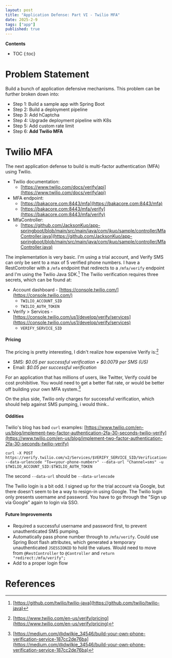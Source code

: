 ```yaml
---
layout: post
title: "Application Defense: Part VI - Twilio MFA"
date: 2025-2-9
tags: ["app"]
published: true
---
```


**Contents**
* TOC
{:toc}

# Problem Statement
Build a bunch of application defensive mechanisms. This problem can be further broken down into:

* Step 1: Build a sample app with Spring Boot
* Step 2: Build a deployment pipeline
* Step 3: Add hCaptcha
* Step 4: Upgrade deployment pipeline with K8s
* Step 5: Add custom rate limit
* Step 6: **Add Twilio MFA**

# Twilio MFA
The next application defense to build is multi-factor authentication (MFA) using Twilio. 

* Twilio documentation: 
    * [https://www.twilio.com/docs/verify/api](https://www.twilio.com/docs/verify/api)
* MFA endpoint: 
    * [https://bakacore.com:8443/mfa](https://bakacore.com:8443/mfa)
    * [https://bakacore.com:8443/mfa/verify](https://bakacore.com:8443/mfa/verify)
* MfaController: 
    * [https://github.com/JacksonKuo/app-springboot/blob/main/src/main/java/com/jkuo/sample/controller/MfaController.java](https://github.com/JacksonKuo/app-springboot/blob/main/src/main/java/com/jkuo/sample/controller/MfaController.java)

The implementation is very basic. I'm using a trial account, and Verify SMS can only be sent to a max of 5 verified phone numbers. I have a RestController with a `/mfa` endpoint that redirects to a `/mfa/verify` endpoint and I'm using the Twilio Java SDK.[^1] The Twilio verification requires three secrets, which can be found at:
* Account dashboard - [https://console.twilio.com/](https://console.twilio.com/)
    * `TWILIO_ACCOUNT_SID`
    * `TWILIO_AUTH_TOKEN`
* Verify > Services - [https://console.twilio.com/us1/develop/verify/services](https://console.twilio.com/us1/develop/verify/services)
    * `VERIFY_SERVICE_SID`

#### Pricing
The pricing is pretty interesting, I didn't realize how expensive Verify is:[^2]

* SMS: *$0.05 per successful verification + $0.0079 per SMS (US)*
* Email: *$0.05 per successful verification*

For an application that has millions of users, like Twitter, Verify could be cost prohibitive. You would need to get a better flat rate, or would be better off building your own MFA system.[^3]

On the plus side, Twilio only charges for successful verification, which should help against SMS pumping, i would think..

#### Oddities
Twilio's blog has bad `curl` examples: [https://www.twilio.com/en-us/blog/implement-two-factor-authentication-2fa-30-seconds-twilio-verify](https://www.twilio.com/en-us/blog/implement-two-factor-authentication-2fa-30-seconds-twilio-verify)

```
curl -X POST https://verify.twilio.com/v2/Services/$VERIFY_SERVICE_SID/Verifications --data-urlencode "To=<your-phone-number>" --data-url "Channel=sms" -u $TWILIO_ACCOUNT_SID:$TWILIO_AUTH_TOKEN
```

The second `--data-url` should be `--data-urlencode`

The Twilio login is a bit odd. I signed up for the trial account via Google, but there doesn't seem to be a way to resign-in using Google. The Twilio login only presents username and password. You have to go through the "Sign up via Google" again to login via SSO. 

#### Future Improvements
* Required a successful username and password first, to prevent unauthenticated SMS pumping. 
* Automatically pass phone number through to `/mfa/verify`. Could use Spring Boot flash attributes, which generated a temporary unauthenticated `JSESSIONID` to hold the values. Would need to move from `@RestController` to `@Controller` and `return "redirect:/mfa/verify";`
* Add to a proper login flow

# References
[^1]: [https://github.com/twilio/twilio-java](https://github.com/twilio/twilio-java)

[^2]: [https://www.twilio.com/en-us/verify/pricing](https://www.twilio.com/en-us/verify/pricing)

[^3]: [https://medium.com/@dwilkie_34546/build-your-own-phone-verification-service-187cc2de76ba](https://medium.com/@dwilkie_34546/build-your-own-phone-verification-service-187cc2de76ba)